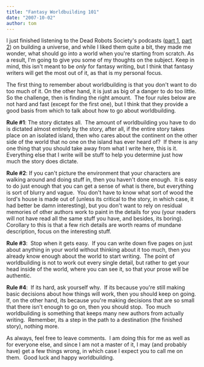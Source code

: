 ```yaml
---
title: "Fantasy Worldbuilding 101"
date: "2007-10-02"
author: tom
---
```


I just finished listening to the Dead Robots Society's podcasts ([part 1](http://deadrobotssociety.com/2007/09/06/episode-4-universe-building-is-ready-and-waiting-for-you/), [part 2](http://deadrobotssociety.com/2007/09/24/episode-6-universe-building-part-2-electric-boogaloo/)) on building a universe, and while I liked them quite a bit, they made me wonder, what should go into a world when you're starting from scratch. As a result, I'm going to give you some of my thoughts on the subject. Keep in mind, this isn't meant to be _only_ for fantasy writing, but I think that fantasy writers will get the most out of it, as that is my personal focus.

The first thing to remember about worldbuilding is that you don't want to do too much of it. On the other hand, it is just as big of a danger to do too little.  So the challenge, then is finding the right amount.  The four rules below are not hard and fast (except for the first one), but I think that they provide a good basis from which to talk about how to go about worldbuilding.

**Rule #1**: The story dictates all.  The amount of worldbuilding you have to do is dictated almost entirely by the story, after all, if the entire story takes place on an isolated island, then who cares about the continent on the other side of the world that no one on the island has ever heard of?  If there is any one thing that you should take away from what I write here, this is it.  Everything else that I write will be stuff to help you determine just how much the story does dictate.

**Rule #2**: If you can't picture the environment that your characters are walking around and doing stuff in, then you haven't done enough.  It is easy to do just enough that you can get a sense of what is there, but everything is sort of blurry and vague.  You don't have to know what sort of wood the lord's house is made out of (unless its critical to the story, in which case, it had better be damn interesting), but you don't want to rely on residual memories of other authors work to paint in the details for you (your readers will not have read all the same stuff you have, and besides, its boring).  Corollary to this is that a few rich details are worth reams of mundane description, focus on the interesting stuff.

**Rule #3**:  Stop when it gets easy.  If you can write down five pages on just about anything in your world without thinking about it too much, then you already know enough about the world to start writing.  The point of worldbuilding is not to work out every single detail, but rather to get your head inside of the world, where you can see it, so that your prose will be authentic.

**Rule #4**:  If its hard, ask yourself why.  If its because you're still making basic decisions about how things will work, then you should keep on going.  If, on the other hand, its because you're making decisions that are so small that there isn't enough to go on, then you should stop.  Too much worldbuilding is something that keeps many new authors from actually writing.  Remember, its a step in the path to a destination (the finished story), nothing more.

As always, feel free to leave comments.  I am doing this for me as well as for everyone else, and since I am not a master of it, I may (and probably have) get a few things wrong, in which case I expect you to call me on them.  Good luck and happy worldbuilding.
